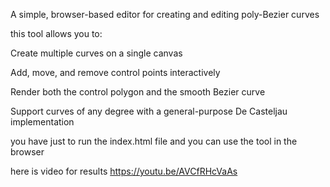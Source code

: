 A simple, browser-based editor for creating and editing poly-Bezier curves

this tool allows you to:

Create multiple curves on a single canvas

Add, move, and remove control points interactively

Render both the control polygon and the smooth Bezier curve

Support curves of any degree with a general-purpose De Casteljau implementation


you have just to run the index.html file and you can use the tool in the browser 

here is video for results 
https://youtu.be/AVCfRHcVaAs



